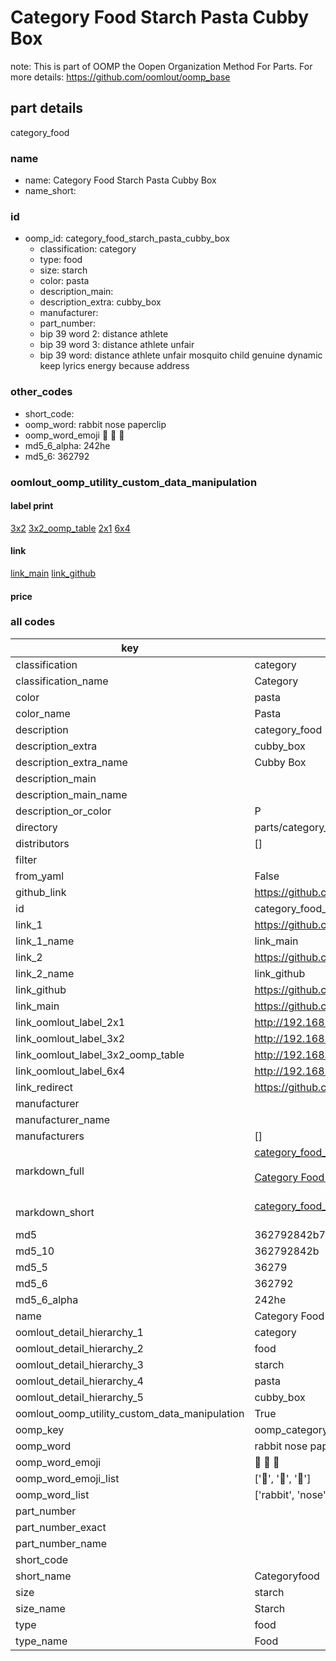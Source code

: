 # Category Food Starch Pasta Cubby Box  

note: This is part of OOMP the Oopen Organization Method For Parts. For more details: https://github.com/oomlout/oomp_base

##  part details
  



category_food



### name
* name: Category Food Starch Pasta Cubby Box
* name_short: 
### id
* oomp_id: category_food_starch_pasta_cubby_box
  * classification: category
  * type: food
  * size: starch
  * color: pasta
  * description_main: 
  * description_extra: cubby_box
  * manufacturer: 
  * part_number: 
  * bip 39 word 2: distance athlete
  * bip 39 word 3: distance athlete unfair
  * bip 39 word: distance athlete unfair mosquito child genuine dynamic keep lyrics energy because address

### other_codes
* short_code: 
* oomp_word: rabbit nose paperclip
* oomp_word_emoji :rabbit: :nose: :paperclip:
* md5_6_alpha: 242he
* md5_6: 362792






### oomlout_oomp_utility_custom_data_manipulation
#### label print
[3x2](http://192.168.1.245:1112/?label=oomp%20242he)
[3x2_oomp_table](http://192.168.1.108:1112/?label=oomp%20242he)
[2x1](http://192.168.1.242:1112/?label=oomp%20242he)
[6x4](http://192.168.1.55:1112/?label=oomp%20242he)    

#### link

[link_main](https://github.com/oomlout/oomlout_oomp_version_1_messy/tree/main/parts/category_food_starch_pasta_cubby_box) [link_github](https://github.com/oomlout/oomlout_oomp_version_1_messy/tree/main/parts/category_food_starch_pasta_cubby_box)                             

#### price







### all codes 
| key | value |  
| --- | --- |  
| classification | category |  
| classification_name | Category |  
| color | pasta |  
| color_name | Pasta |  
| description | category_food |  
| description_extra | cubby_box |  
| description_extra_name | Cubby Box |  
| description_main |  |  
| description_main_name |  |  
| description_or_color | P  |  
| directory | parts/category_food_starch_pasta_cubby_box |  
| distributors | [] |  
| filter |  |  
| from_yaml | False |  
| github_link | https://github.com/oomlout/oomlout_oomp_part_src/tree/main/parts/category_food_starch_pasta_cubby_box |  
| id | category_food_starch_pasta_cubby_box |  
| link_1 | https://github.com/oomlout/oomlout_oomp_version_1_messy/tree/main/parts/category_food_starch_pasta_cubby_box |  
| link_1_name | link_main |  
| link_2 | https://github.com/oomlout/oomlout_oomp_version_1_messy/tree/main/parts/category_food_starch_pasta_cubby_box |  
| link_2_name | link_github |  
| link_github | https://github.com/oomlout/oomlout_oomp_version_1_messy/tree/main/parts/category_food_starch_pasta_cubby_box |  
| link_main | https://github.com/oomlout/oomlout_oomp_version_1_messy/tree/main/parts/category_food_starch_pasta_cubby_box |  
| link_oomlout_label_2x1 | http://192.168.1.242:1112/?label=oomp%20242he |  
| link_oomlout_label_3x2 | http://192.168.1.245:1112/?label=oomp%20242he |  
| link_oomlout_label_3x2_oomp_table | http://192.168.1.108:1112/?label=oomp%20242he |  
| link_oomlout_label_6x4 | http://192.168.1.55:1112/?label=oomp%20242he |  
| link_redirect | https://github.com/oomlout/oomlout_oomp_version_1_messy/tree/main/parts/category_food_starch_pasta_cubby_box |  
| manufacturer |  |  
| manufacturer_name |  |  
| manufacturers | [] |  
| markdown_full | [category_food_starch_pasta_cubby_box](none)<br>[](none)<br>[Category Food Starch Pasta Cubby Box](none)<br><br> |  
| markdown_short | [category_food_starch_pasta_cubby_box](none)<br><br> |  
| md5 | 362792842b79c8998513f901da0389fd |  
| md5_10 | 362792842b |  
| md5_5 | 36279 |  
| md5_6 | 362792 |  
| md5_6_alpha | 242he |  
| name | Category Food Starch Pasta Cubby Box |  
| oomlout_detail_hierarchy_1 | category |  
| oomlout_detail_hierarchy_2 | food |  
| oomlout_detail_hierarchy_3 | starch |  
| oomlout_detail_hierarchy_4 | pasta |  
| oomlout_detail_hierarchy_5 | cubby_box |  
| oomlout_oomp_utility_custom_data_manipulation | True |  
| oomp_key | oomp_category_food_starch_pasta_cubby_box |  
| oomp_word | rabbit nose paperclip |  
| oomp_word_emoji | :rabbit: :nose: :paperclip: |  
| oomp_word_emoji_list | [':rabbit:', ':nose:', ':paperclip:'] |  
| oomp_word_list | ['rabbit', 'nose', 'paperclip'] |  
| part_number |  |  
| part_number_exact |  |  
| part_number_name |  |  
| short_code |  |  
| short_name | Categoryfood |  
| size | starch |  
| size_name | Starch |  
| type | food |  
| type_name | Food |  
